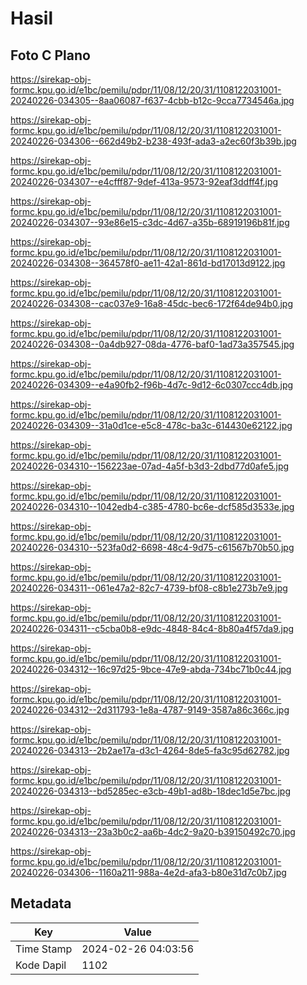 # Hasil

## Foto C Plano

https://sirekap-obj-formc.kpu.go.id/e1bc/pemilu/pdpr/11/08/12/20/31/1108122031001-20240226-034305--8aa06087-f637-4cbb-b12c-9cca7734546a.jpg

https://sirekap-obj-formc.kpu.go.id/e1bc/pemilu/pdpr/11/08/12/20/31/1108122031001-20240226-034306--662d49b2-b238-493f-ada3-a2ec60f3b39b.jpg

https://sirekap-obj-formc.kpu.go.id/e1bc/pemilu/pdpr/11/08/12/20/31/1108122031001-20240226-034307--e4cfff87-9def-413a-9573-92eaf3ddff4f.jpg

https://sirekap-obj-formc.kpu.go.id/e1bc/pemilu/pdpr/11/08/12/20/31/1108122031001-20240226-034307--93e86e15-c3dc-4d67-a35b-68919196b81f.jpg

https://sirekap-obj-formc.kpu.go.id/e1bc/pemilu/pdpr/11/08/12/20/31/1108122031001-20240226-034308--364578f0-ae11-42a1-861d-bd17013d9122.jpg

https://sirekap-obj-formc.kpu.go.id/e1bc/pemilu/pdpr/11/08/12/20/31/1108122031001-20240226-034308--cac037e9-16a8-45dc-bec6-172f64de94b0.jpg

https://sirekap-obj-formc.kpu.go.id/e1bc/pemilu/pdpr/11/08/12/20/31/1108122031001-20240226-034308--0a4db927-08da-4776-baf0-1ad73a357545.jpg

https://sirekap-obj-formc.kpu.go.id/e1bc/pemilu/pdpr/11/08/12/20/31/1108122031001-20240226-034309--e4a90fb2-f96b-4d7c-9d12-6c0307ccc4db.jpg

https://sirekap-obj-formc.kpu.go.id/e1bc/pemilu/pdpr/11/08/12/20/31/1108122031001-20240226-034309--31a0d1ce-e5c8-478c-ba3c-614430e62122.jpg

https://sirekap-obj-formc.kpu.go.id/e1bc/pemilu/pdpr/11/08/12/20/31/1108122031001-20240226-034310--156223ae-07ad-4a5f-b3d3-2dbd77d0afe5.jpg

https://sirekap-obj-formc.kpu.go.id/e1bc/pemilu/pdpr/11/08/12/20/31/1108122031001-20240226-034310--1042edb4-c385-4780-bc6e-dcf585d3533e.jpg

https://sirekap-obj-formc.kpu.go.id/e1bc/pemilu/pdpr/11/08/12/20/31/1108122031001-20240226-034310--523fa0d2-6698-48c4-9d75-c61567b70b50.jpg

https://sirekap-obj-formc.kpu.go.id/e1bc/pemilu/pdpr/11/08/12/20/31/1108122031001-20240226-034311--061e47a2-82c7-4739-bf08-c8b1e273b7e9.jpg

https://sirekap-obj-formc.kpu.go.id/e1bc/pemilu/pdpr/11/08/12/20/31/1108122031001-20240226-034311--c5cba0b8-e9dc-4848-84c4-8b80a4f57da9.jpg

https://sirekap-obj-formc.kpu.go.id/e1bc/pemilu/pdpr/11/08/12/20/31/1108122031001-20240226-034312--16c97d25-9bce-47e9-abda-734bc71b0c44.jpg

https://sirekap-obj-formc.kpu.go.id/e1bc/pemilu/pdpr/11/08/12/20/31/1108122031001-20240226-034312--2d311793-1e8a-4787-9149-3587a86c366c.jpg

https://sirekap-obj-formc.kpu.go.id/e1bc/pemilu/pdpr/11/08/12/20/31/1108122031001-20240226-034313--2b2ae17a-d3c1-4264-8de5-fa3c95d62782.jpg

https://sirekap-obj-formc.kpu.go.id/e1bc/pemilu/pdpr/11/08/12/20/31/1108122031001-20240226-034313--bd5285ec-e3cb-49b1-ad8b-18dec1d5e7bc.jpg

https://sirekap-obj-formc.kpu.go.id/e1bc/pemilu/pdpr/11/08/12/20/31/1108122031001-20240226-034313--23a3b0c2-aa6b-4dc2-9a20-b39150492c70.jpg

https://sirekap-obj-formc.kpu.go.id/e1bc/pemilu/pdpr/11/08/12/20/31/1108122031001-20240226-034306--1160a211-988a-4e2d-afa3-b80e31d7c0b7.jpg


## Metadata

| Key        | Value               |
| ---------- | ------------------- |
| Time Stamp | 2024-02-26 04:03:56 |
| Kode Dapil | 1102                |



